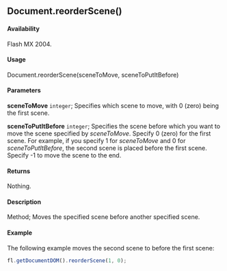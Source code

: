 ## Document.reorderScene()

#### Availability

Flash MX 2004.

#### Usage

Document.reorderScene(sceneToMove, sceneToPutItBefore)

#### Parameters

**sceneToMove** `integer`; Specifies which scene to move, with 0 (zero) being the first scene.

**sceneToPutItBefore** `integer`; Specifies the scene before which you want to move the scene specified by *sceneToMove*. Specify 0 (zero) for the first scene. For example, if you specify 1 for *sceneToMove* and 0 for *sceneToPutItBefore*, the second scene is placed before the first scene. Specify -1 to move the scene to the end.

#### Returns

Nothing.

#### Description

Method; Moves the specified scene before another specified scene.

#### Example

The following example moves the second scene to before the first scene:

```javascript
fl.getDocumentDOM().reorderScene(1, 0);
```

